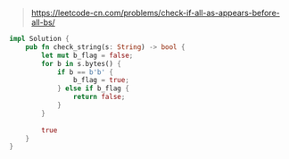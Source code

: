 > https://leetcode-cn.com/problems/check-if-all-as-appears-before-all-bs/

``` rust
impl Solution {
    pub fn check_string(s: String) -> bool {
        let mut b_flag = false;
        for b in s.bytes() {
            if b == b'b' {
                b_flag = true;
            } else if b_flag {
                return false;
            }
        }
        
        true
    }
}
```